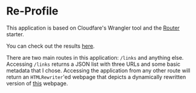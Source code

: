 # Re-Profile
This application is based on Cloudfare's Wrangler tool and the [Router](https://github.com/cloudflare/worker-template-router) starter. 

You can check out the results [here](https://cloudfare-general.ajpfahnl.workers.dev). 

There are two main routes in this application: `/links` and anything else. Accessing `/links` returns a JSON list with three URLs and some basic metadata that I chose. Accessing the application from any other route will return an `HTMLRewriter`'ed webpage that depicts a dynamically rewritten version of [this](https://static-links-page.signalnerve.workers.dev) webpage.